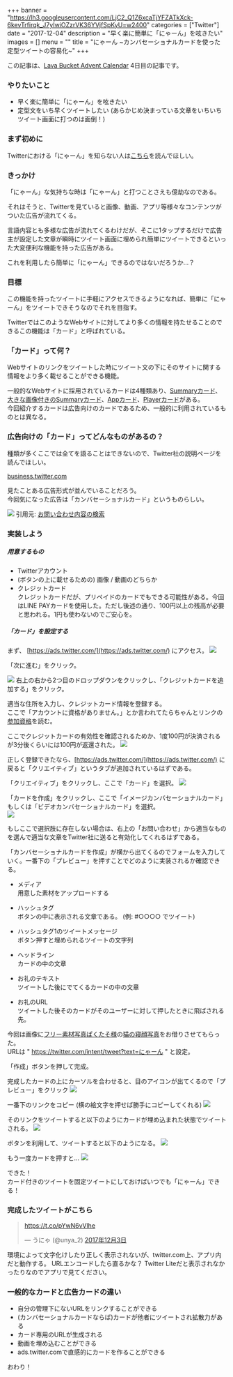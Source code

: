 +++
banner = "https://lh3.googleusercontent.com/LjC2_Q1Z6xcaTjYFZATkXck-6kevTrfirqk_J7yIwiOZzrVK36YVjfSpKyU=w2400"
categories = ["Twitter"]
date = "2017-12-04"
description = "早く楽に簡単に「にゃーん」を呟きたい"
images = []
menu = ""
title = "にゃーん ~カンバセーショナルカードを使った定型ツイートの容易化~"
+++

この記事は、[Lava Bucket Advent Calendar](https://adventar.org/calendars/2598) 4日目の記事です。

### やりたいこと

* 早く楽に簡単に「にゃーん」を呟きたい
* 定型文をいち早くツイートしたい (あらかじめ決まっている文章をいちいちツイート画面に打つのは面倒！)

<!--more-->

### まず初めに
Twitterにおける「にゃーん」を知らない人は[こちら](http://sh4869.hatenablog.com/entry/2016/12/02/225248)を読んでほしい。

### きっかけ
「にゃーん」な気持ちな時は「にゃーん」と打つことさえも億劫なのである。  

それはそうと、Twitterを見ていると画像、動画、アプリ等様々なコンテンツがついた広告が流れてくる。  

言語内容とも多様な広告が流れてくるわけだが、そこに1タップするだけで広告主が設定した文章が瞬時にツイート画面に埋められ簡単にツイートできるといった大変便利な機能を持った広告がある。
  
これを利用したら簡単に「にゃーん」できるのではないだろうか…？

### 目標
この機能を持ったツイートに手軽にアクセスできるようになれば、簡単に「にゃーん」をツイートできそうなのでそれを目指す。  

TwitterではこのようなWebサイトに対してより多くの情報を持たせることのできるこの機能は「カード」と呼ばれている。  

### 「カード」って何？
Webサイトのリンクをツイートした時にツイート文の下にそのサイトに関する情報をより多く載せることができる機能。  

一般的なWebサイトに採用されているカードは4種類あり、[Summaryカード](https://dev.twitter.com/web/sign-inhttps://dev.twitter.com/cards/types/summary.html)、[大きな画像付きのSummaryカード](https://dev.twitter.com/web/sign-inhttps://dev.twitter.com/cards/types/summary-large-image.html)、[Appカード](https://dev.twitter.com/web/sign-inhttps://dev.twitter.com/cards/types/app.html)、[Playerカード](https://dev.twitter.com/web/sign-inhttps://dev.twitter.com/cards/types/player.html)がある。  
今回紹介するカードは広告向けのカードであるため、一般的に利用されているものとは異なる。

### 広告向けの「カード」ってどんなものがあるの？
種類が多くここでは全てを語ることはできないので、Twitter社の説明ページを読んでほしい。


[business.twitter.com](https://business.twitter.com/ja/help/campaign-setup/advertiser-card-specifications.html:embed:cite)


見たことある広告形式が並んでいることだろう。  
今回気になった広告は「カンバセーショナルカード」というものらしい。

![](https://lh3.googleusercontent.com/rDyEYqYeJnMYI33hht1ZkyTEvaNxd1n-sy7Ay84emNH3hF4FSL7w1HlNaHU=w2400)
引用元: [お問い合わせ内容の検索](https://business.twitter.com/ja/help/campaign-setup/advertiser-card-specifications.html)


<script async src="//pagead2.googlesyndication.com/pagead/js/adsbygoogle.js"></script>
<ins class="adsbygoogle"
     style="display:block; text-align:center;"
     data-ad-layout="in-article"
     data-ad-format="fluid"
     data-ad-client="ca-pub-2565580640435634"
     data-ad-slot="9725407123"></ins>
<script>
     (adsbygoogle = window.adsbygoogle || []).push({});
</script>


### 実装しよう
##### 用意するもの
* Twitterアカウント
* (ボタンの上に載せるための) 画像 / 動画のどちらか
* クレジットカード  
クレジットカードだが、プリペイドのカードでもできる可能性がある。今回はLINE PAYカードを使用した。ただし後述の通り、100円以上の残高が必要と思われる。1円も使わないのでご安心を。

##### 「カード」を設定する
まず、 [https://ads.twitter.com/](https://ads.twitter.com/) にアクセス。
![](https://lh5.googleusercontent.com/v5yK3sg_tbGnZ9GyMJxW6zEfSD7pmZjdUl4DI_GfbshqfeVz8QOblojVURk=w2400)

「次に進む」をクリック。  

![](https://lh6.googleusercontent.com/0DOQL2N7u4XvpKUn5SXGPSpKoJbivGPL9kM8JevcEbvtcWFN6x8dqhbUrpk=w2400)
右上の右から2つ目のドロップダウンをクリックし、「クレジットカードを追加する」をクリック。

適当な住所を入力し、クレジットカード情報を登録する。    
ここで「アカウントに資格がありません。」とか言われてたらちゃんとリンクの[参加資格](https://business.twitter.com/ja/help/overview/about-eligibility-for-twitter-ads.html)を読む。  
  
ここでクレジットカードの有効性を確認されるためか、1度100円が決済されるが3分後くらいには100円が返還された。
![](https://lh5.googleusercontent.com/NRpOg8rNSToyauEw4to0CFTa6E41rjbOzltHi3OhWFBJOTS9c51oIt9-t4M=w2400)

正しく登録できたなら、[https://ads.twitter.com/](https://ads.twitter.com/) に戻ると「クリエイティブ」というタブが追加されているはずである。  
  
「クリエイティブ」をクリックし、ここで「カード」を選択。
![](https://lh6.googleusercontent.com/Xx06aQ7RkrMd_wSOXmF4o8Cu4JBjqAiJ7XpZwfzr1g0FwwMN5ajL2IQnpXI=w2400)
  
「カードを作成」をクリックし、ここで「イメージカンバセーショナルカード」もしくは「ビデオカンバセーショナルカード」を選択。  
![](https://lh3.googleusercontent.com/5PZ_30hUrQTA03pz7EUEHiTl7-pLCzmfCuWINWSN4kzgZ4_tKUmONV-hd0Y=w2400)

もしここで選択肢に存在しない場合は、右上の「お問い合わせ」から適当なものを選んで適当な文章をTwitter社に送ると有効化してくれるはずである。  

「カンバセーショナルカードを作成」が横から出てくるのでフォームを入力していく。一番下の「プレビュー」を押すことでどのように実装されるか確認できる。

* メディア  
用意した素材をアップロードする

* ハッシュタグ  
ボタンの中に表示される文章である。
(例: #○○○○ でツイート)

* ハッシュタグ1のツイートメッセージ  
ボタン押すと埋められるツイートの文字列

* ヘッドライン  
カードの中の文章

* お礼のテキスト  
ツイートした後にでてくるカードの中の文章

* お礼のURL  
ツイートした後そのカードがそのユーザーに対して押したときに飛ばされる先。  

今回は画像に[フリー素材写真ぱくたそ様](https://www.pakutaso.com)の[猫の寝顔写真](https://www.pakutaso.com/20171003283post-13605.html)をお借りさせてもらった。  
URLは " https://twitter.com/intent/tweet?text=にゃーん " と設定。  
  
「作成」ボタンを押して完成。  
  
完成したカードの上にカーソルを合わせると、目のアイコンが出てくるので「プレビュー」をクリック 
![](https://lh5.googleusercontent.com/rtpe25b7BvslkTwetIrxd4day04rdv1boPIyeKEswLWgiAnQEmIc1SGj6B8=w2400)

一番下のリンクをコピー (横の絵文字を押せば勝手にコピーしてくれる)
![](https://lh5.googleusercontent.com/kSh-w80_4NJv-rsfFrw8SPkuv2XaSniYDaYZfN3uJ9TFAH2ZxKwuugBO87g=w2400)

そのリンクをツイートすると以下のようにカードが埋め込まれた状態でツイートされる。
![](https://lh3.googleusercontent.com/BfTInrDKWeoVMgTHxrObsuFNURE7GO19S4sDRRZAY6BFZdLW__u1io60R7w=w2400)

ボタンを利用して、ツイートすると以下のようになる。
![](https://lh6.googleusercontent.com/S5a7XE4LuUcKainCD19pGjOxO1Ncijo07F2aOQQogEFuXxntvLe7jv0sl-4=w2400)

もう一度カードを押すと…
![](https://lh3.googleusercontent.com/ef_k0JaPjJNtkdDgDNpT9a7rm-WJ9ZaJEHIqRtkOaQjl58Hlz51lpB5mGkI=w2400)

できた！  
カード付きのツイートを固定ツイートにしておけばいつでも「にゃーん」できる！
  
### 完成したツイートがこちら


<blockquote class="twitter-tweet" data-lang="ja"><p lang="und" dir="ltr"><a href="https://t.co/pYwN6vVlhe">https://t.co/pYwN6vVlhe</a></p>&mdash; うにゃ (@unya_2) <a href="https://twitter.com/unya_2/status/937342751452012544?ref_src=twsrc%5Etfw">2017年12月3日</a></blockquote> <script async src="https://platform.twitter.com/widgets.js" charset="utf-8"></script>
環境によって文字化けしたり正しく表示されないが、twitter.com上、アプリ内だと動作する。  
URLエンコードしたら直るかな？  
Twitter Liteだと表示されなかったりなのでアプリで見てください。  

### 一般的なカードと広告カードの違い
* 自分の管理下にないURLをリンクすることができる
* (カンバセーショナルカードならば)カードが他者にツイートされ拡散力がある
* カード専用のURLが生成される
* 動画を埋め込むことができる
* ads.twitter.comで直感的にカードを作ることができる
  
おわり！